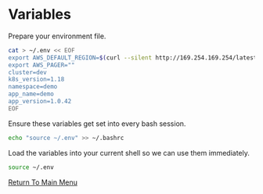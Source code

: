 # Variables

Prepare your environment file.

```bash
cat > ~/.env << EOF
export AWS_DEFAULT_REGION=$(curl --silent http://169.254.169.254/latest/meta-data/placement/region)
export AWS_PAGER=""
cluster=dev
k8s_version=1.18
namespace=demo
app_name=demo
app_version=1.0.42
EOF
```

Ensure these variables get set into every bash session.

```bash
echo "source ~/.env" >> ~/.bashrc
```

Load the variables into your current shell so we can use them immediately.

```bash
source ~/.env
```

[Return To Main Menu](../README.md)
